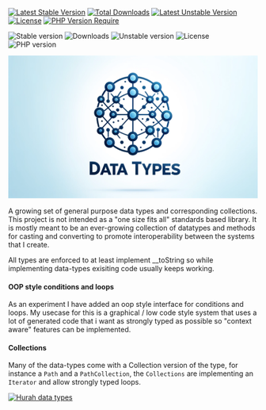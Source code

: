 [![Latest Stable Version](https://poser.pugx.org/hurah/canvas-api/v)](https://packagist.org/packages/hurah/canvas-api) 
[![Total Downloads](https://poser.pugx.org/hurah/canvas-api/downloads)](https://packagist.org/packages/hurah/canvas-api) 
[![Latest Unstable Version](https://poser.pugx.org/hurah/canvas-api/v/unstable)](https://packagist.org/packages/hurah/canvas-api) 
[![License](https://poser.pugx.org/hurah/canvas-api/license)](https://packagist.org/packages/hurah/canvas-api) 
[![PHP Version Require](https://poser.pugx.org/hurah/canvas-api/require/php)](https://packagist.org/packages/hurah/canvas-api)


<img src="http://poser.pugx.org/hurah/canvas-api/v" alt="Stable version">
<img src="https://poser.pugx.org/hurah/canvas-api/downloads" alt="Downloads">
<img src="https://poser.pugx.org/hurah/canvas-api/v/unstable" alt="Unstable version">
<img src="https://poser.pugx.org/hurah/canvas-api/license" alt="License">
<img src="https://poser.pugx.org/hurah/canvas-api/require/php" alt="PHP version">


<p align="center"><a href="https://packagist.org/packages/hurah/data-types" target="_blank">
    <img src="https://raw.githubusercontent.com/antonboutkam/data-types/main/assets/logo.webp" alt="Hurah Data Types logo">
</a>
</p>
A growing set of general purpose data types and corresponding collections. This project is not 
intended as a "one size fits all" standards based library. It is mostly meant to be an ever-growing collection of 
datatypes and methods for casting and converting to promote interoperability between the systems that I create. 

All types are enforced to at least implement __toString so while implementing data-types exisiting code usually keeps
working.


#### OOP style conditions and loops
As an experiment I have added an oop style interface for conditions and loops. My usecase for this is a graphical / 
low code style system that uses a lot of generated code that i want as strongly typed  as possible so 
"context aware" features can be implemented. 


#### Collections
Many of the data-types come with a Collection version of the type, for instance a ```Path``` and a ```PathCollection```, 
the ```Collections``` are implementing an ```Iterator``` and allow strongly typed loops. 


[![Hurah data types](https://circleci.com/gh/antonboutkam/data-types.svg?style=svg)](https://github.com/antonboutkam/data-types)
